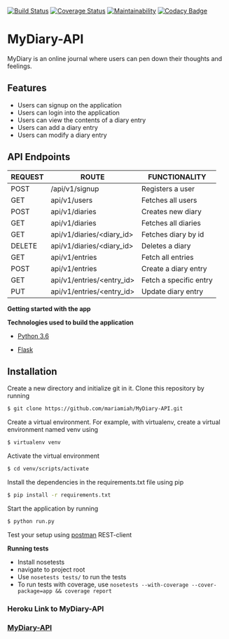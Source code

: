 [![Build Status](https://travis-ci.org/mariamiah/MyDiary-API.svg?branch=develop)](https://travis-ci.org/mariamiah/MyDiary-API)
[![Coverage Status](https://coveralls.io/repos/github/mariamiah/MyDiary-API/badge.svg?branch=develop)](https://coveralls.io/github/mariamiah/MyDiary-API?branch=develop)
[![Maintainability](https://api.codeclimate.com/v1/badges/c8b674179b9cb96c7fc3/maintainability)](https://codeclimate.com/github/mariamiah/MyDiary-API/maintainability)
[![Codacy Badge](https://api.codacy.com/project/badge/Grade/56da3454c88449adb98e1bd55440152c)](https://www.codacy.com/app/mariamiah/MyDiary-API?utm_source=github.com&amp;utm_medium=referral&amp;utm_content=mariamiah/MyDiary-API&amp;utm_campaign=Badge_Grade)
# MyDiary-API
MyDiary is an online journal where users can pen down their thoughts and feelings.

## Features 
- Users can signup on the application
- Users can login into the application
- Users can view the contents of a diary entry
- Users can add a diary entry
- Users can modify a diary entry

## API Endpoints
| REQUEST | ROUTE | FUNCTIONALITY |
| ------- | ----- | ------------- |
| POST | /api/v1/signup | Registers a user |
| GET | api/v1/users | Fetches all users |
| POST | api/v1/diaries | Creates new diary |
| GET | api/v1/diaries | Fetches all diaries |
| GET | api/v1/diaries/&lt;diary_id&gt; | Fetches diary by id |
| DELETE | api/v1/diaries/&lt;diary_id&gt; | Deletes a diary |
| GET | api/v1/entries | Fetch all entries |
| POST | api/v1/entries | Create a diary entry |
| GET | api/v1/entries/&lt;entry_id&gt; | Fetch a specific entry  |
| PUT | api/v1/entries/&lt;entry_id&gt; | Update diary entry |

    
**Getting started with the app**

**Technologies used to build the application**

* [Python 3.6](https://docs.python.org/3/)

* [Flask](http://flask.pocoo.org/)


## Installation

Create a new directory and initialize git in it. Clone this repository by running
```sh
$ git clone https://github.com/mariamiah/MyDiary-API.git
```
Create a virtual environment. For example, with virtualenv, create a virtual environment named venv using
```sh
$ virtualenv venv
```
Activate the virtual environment
```sh
$ cd venv/scripts/activate
```
Install the dependencies in the requirements.txt file using pip
```sh
$ pip install -r requirements.txt
```

Start the application by running
```sh
$ python run.py
```
Test your setup using [postman](www.getpostman.com) REST-client

**Running tests**

* Install nosetests 
* navigate to project root
* Use `nosetests tests/` to run the tests
* To run tests with coverage, use `nosetests --with-coverage --cover-package=app && coverage report`

### Heroku Link to MyDiary-API
### [MyDiary-API](https://mydiaryapi123.herokuapp.com)


